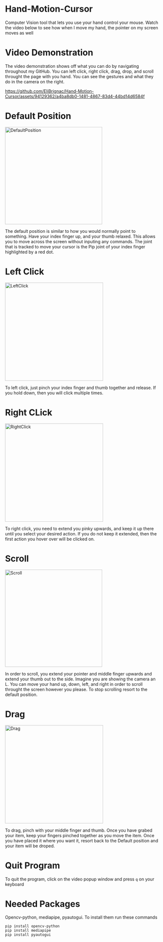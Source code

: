 # Hand-Motion-Cursor
Computer Vision tool that lets you use your hand control your mouse. Watch the video below to see how when I move my hand, the pointer on my screen moves as well

# Video Demonstration
The video demonstration shows off what you can do by navigating throughout my GitHub. You can left click, right click, drag, drop, and scroll throught the page with you hand. You can see the gestures and what they do in the camera on the right.

https://github.com/EliBrignac/Hand-Motion-Cursor/assets/94129362/a4ba8db0-1481-4867-83d4-44bd14d6584f


# Default Position
<img width="319" alt="DefaultPosition" src="https://github.com/EliBrignac/Hand-Gesture-Cursor/assets/94129362/dc57aa09-29a1-4bdf-a5f1-c083481d168f">

The default position is similar to how you would normally point to something. Have your index finger up, and your thumb relaxed. This allows you to move across the screen without inputing any commands. The joint that is tracked to move your cursor is the Pip joint of your index finger highlighted by a red dot.


# Left Click
<img width="322" alt="LeftClick" src="https://github.com/EliBrignac/Hand-Gesture-Cursor/assets/94129362/50c12caf-1816-4ae8-9f8a-5b498bb4fa18">

To left click, just pinch your index finger and thumb together and release. If you hold down, then you will click multiple times.


# Right CLick
<img width="322" alt="RightClick" src="https://github.com/EliBrignac/Hand-Gesture-Cursor/assets/94129362/6a65e9a2-e57c-47d4-9e42-5ff99dd3513f">

To right click, you need to extend you pinky upwards, and keep it up there until you select your desired action. If you do not keep it extended, then the first action you hover over will be clicked on.


# Scroll
<img width="319" alt="Scroll" src="https://github.com/EliBrignac/Hand-Gesture-Cursor/assets/94129362/0a8dbe46-e773-46d8-8ed7-e21cc0c020fa">

In order to scroll, you extend your pointer and middle finger upwards and extend your thumb out to the side. Imagine you are showing the camera an L. You can move your hand up, down, left, and right in order to scroll throught the screen however you please. To stop scrolling resort to the default position.


# Drag
<img width="322" alt="Drag" src="https://github.com/EliBrignac/Hand-Gesture-Cursor/assets/94129362/6f0434bd-545e-4d71-8b38-47952d337ab9">

To drag, pinch with your middle finger and thumb. Once you have grabed your item, keep your fingers pinched together as you move the item. Once you have placed it where you want it, resort back to the Default position and your item will be droped.

# Quit Program
To quit the program, click on the video popup window and press `q` on your keyboard


# Needed Packages
Opencv-python, mediapipe, pyautogui. To install them run these commands
```
pip install opencv-python
pip install mediapipe
pip install pyautogui
```










